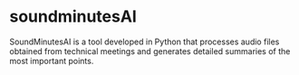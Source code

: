 # soundminutesAI
SoundMinutesAI is a tool developed in Python that processes audio files obtained from technical meetings and generates detailed summaries of the most important points. 
